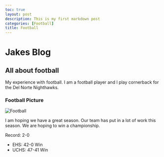 ```yaml
---
toc: true 
layout: post
description: This is my first markdown post
categories: [Football]
title: Football
---
```

# Jakes Blog
## All about football
My experience with football. I am a football player and I play cornerback for the Del Norte Nighthawks.
### Football Picture
![Football]({{site.baseurl}}/images/FootballForComputerSci.jpeg)

I am hoping we have a great season. Our team has put in a lot of work this season. We are hoping to win a championship. 

Record: 2-0
- EHS: 42-0 Win
- UCHS: 47-41 Win